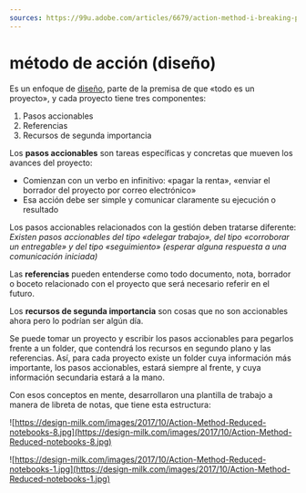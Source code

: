 ```yaml
---
sources: https://99u.adobe.com/articles/6679/action-method-i-breaking-projects-into-primary-elements
---
```


# método de acción (diseño)

Es un enfoque de [diseño](dise%C3%B1o.md), parte de la premisa de que «todo es un proyecto», y cada proyecto tiene tres componentes:

1. Pasos accionables
1. Referencias
1. Recursos de segunda importancia

Los **pasos accionables** son tareas específicas y concretas que mueven los avances del proyecto:

* Comienzan con un verbo en infinitivo: «pagar la renta», «enviar el borrador del proyecto por correo electrónico»
* Esa acción debe ser simple y comunicar claramente su ejecución o resultado

Los pasos accionables relacionados con la gestión deben tratarse diferente: *Existen pasos accionables del tipo «delegar trabajo», del tipo «corroborar un entregable» y del tipo «seguimiento» (esperar alguna respuesta a una comunicación iniciada)*

Las **referencias** pueden entenderse como todo documento, nota, borrador o boceto relacionado con el proyecto que será necesario referir en el futuro.

Los **recursos de segunda importancia** son cosas que no son accionables ahora pero lo podrían ser algún día.

Se puede tomar un proyecto y escribir los pasos accionables para pegarlos frente a un folder, que contendrá los recursos en segundo plano y las referencias. Así, para cada proyecto existe un folder cuya información más importante, los pasos accionables, estará siempre al frente, y cuya información secundaria estará a la mano.

Con esos conceptos en mente, desarrollaron una plantilla de trabajo a manera de libreta de notas, que tiene esta estructura:

![https://design-milk.com/images/2017/10/Action-Method-Reduced-notebooks-8.jpg](https://design-milk.com/images/2017/10/Action-Method-Reduced-notebooks-8.jpg)

![https://design-milk.com/images/2017/10/Action-Method-Reduced-notebooks-1.jpg](https://design-milk.com/images/2017/10/Action-Method-Reduced-notebooks-1.jpg)
